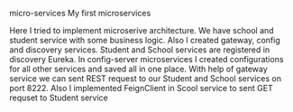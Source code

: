 micro-services
My first microservices

Here I tried to implement microserive architecture. We have school and student service with some business logic. Also I created gateway, config and discovery services.
Student and School services are registered in discovery Eureka. In config-server microservices I created configurations for all other services and saved all in one place. 
With help of gateway service we can sent REST request to our Student and School services on port 8222.
Also I implemented FeignClient in Scool service to sent GET requset to Student service
